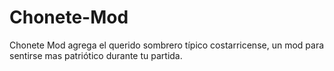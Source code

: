 # Chonete-Mod
Chonete Mod agrega el querido sombrero típico costarricense, un mod para sentirse mas patriótico durante tu partida.
